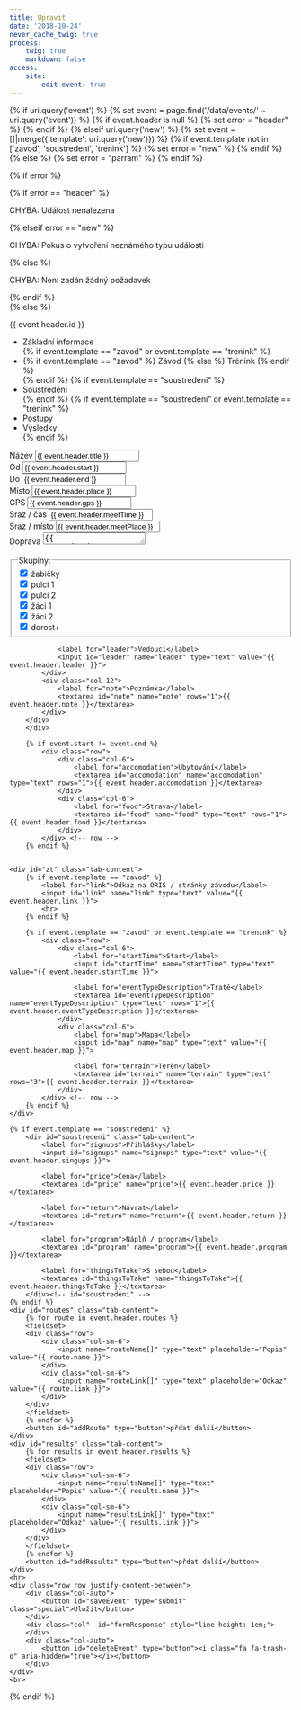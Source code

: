 ```yaml
---
title: Upravit
date: '2018-10-24'
never_cache_twig: true
process:
    twig: true
    markdown: false
access:
    site:
        edit-event: true
---
```


{% if uri.query('event') %}
    {% set event = page.find('/data/events/' ~ uri.query('event')) %}
    {% if event.header is null %} {% set error = "header" %} {% endif %}
{% elseif uri.query('new') %}
    {% set event = []|merge({'template': uri.query('new')})  %}
    {% if event.template not in ['zavod', 'soustredeni', 'trenink'] %} {% set error = "new" %} {% endif %}
{% else %}
    {% set error = "parram" %}
{% endif %}

{% if error %}
    <div class="notices red">
        {% if error == "header" %} 
        <p> CHYBA: Událost nenalezena </p>
        {% elseif error == "new" %}
        <p> CHYBA: Pokus o vytvoření neznámého typu události</p>
        {% else %}
        <p> CHYBA: Není zadán žádný požadavek</p>
        {% endif %}
    </div>
{% else %}

<form id="editEvent" method="post" action="">
        <input name="POST_type" type="hidden" value="editEvent">
        <input name="id" type="hidden" value="{{ event.header.id }}">
        <input name="template" id="template" type="hidden" value="{{ event.template }}">
        {{ event.header.id }}
        <ul class="tabs">
            <li data-tab="info" class="tab-link current">Základní informace</li>
            {% if event.template == "zavod" or event.template == "trenink" %} 
                <li data-tab="zt" class="tab-link">
                    {% if event.template == "zavod" %}
                        Závod
                    {% else %}
                        Trénink
                    {% endif %}
                </li> 
            {% endif %}
            {% if event.template == "soustredeni" %}
                <li data-tab="soustredeni" class="tab-link">Soustředění</li> 
            {% endif %}
            {% if event.template == "soustredeni" or event.template == "trenink" %}
                <li data-tab="routes" class="tab-link">Postupy</li>
                <li data-tab="results" class="tab-link">Výsledky</li>
            {% endif %}
        </ul>
        <div id="info" class="tab-content current">
            <div class="row">
            <div class="col-6">
                <div class="row">
                    <div class="col-12">
                        <label for="name">Název</label>
                        <input id="name" name="title" type="text" value="{{ event.header.title }}" required>
                    </div>
                    <div class="col-6">
                        <label for="date1">Od</label>
                        <input id="date1" name="start" type="text" value="{{ event.header.start }}" pattern="(?:19|20)[0-9]{2}-(?:(?:0[1-9]|1[0-2])-(?:0[1-9]|1[0-9]|2[0-9])|(?:(?!02)(?:0[1-9]|1[0-2])-(?:30))|(?:(?:0[13578]|1[02])-31))" required title="yyyy-mm-dd">
                    </div>
                    <div class="col-6">
                        <label for="date2">Do</label>
                        <input id="date2" name="end" type="text" value="{{ event.header.end }}" pattern="(?:19|20)[0-9]{2}-(?:(?:0[1-9]|1[0-2])-(?:0[1-9]|1[0-9]|2[0-9])|(?:(?!02)(?:0[1-9]|1[0-2])-(?:30))|(?:(?:0[13578]|1[02])-31))" title="yyyy-mm-dd">
                    </div>
                    <div class="col-6">
                        <label for="place">Místo</label>
                        <input id="place" name="place" type="text" value="{{ event.header.place }}">
                    </div>
                    <div class="col-6">
                        <label for="GPS">GPS</label>
                        <input id="GPS" name="GPS" type="text" value="{{ event.header.gps }}">
                    </div>
                    <div class="col-6">
                        <label for="meetTime">Sraz / čas</label>
                        <input id="meetTime" name="meetTime" type="text" value="{{ event.header.meetTime }}">
                    </div>
                    <div class="col-6">
                        <label for="meetPlace">Sraz / místo</label>
                        <input name="meetPlace" type="text" value="{{ event.header.meetPlace }}">
                    </div>
                    <div class="col-12">
                        <label for="transport">Doprava</label>
                        <textarea id="transport" name="transport" type="text" rows="1">{{ event.header.transport }}</textarea>
                    </div>
                </div>
            </div>
            <div class="col-6">
                <br>
                <fieldset>
                    <legend>Skupiny:</legend>
                    <input name="zabicky" type="hidden" value="0">
                    <input id="zabicky" type="checkbox" name="zabicky" value="1" {% if "zabicky" in event.header.taxonomy.skupina %} checked {% endif %}>
                        <label for="zabicky"> žabičky </label> <br>
                    <input name="pulci1" type="hidden" value="0">
                    <input id="pulci1" type="checkbox" name="pulci1" value="1" {% if "pulci1" in event.header.taxonomy.skupina %} checked {% endif %}>
                        <label for="pulci1"> pulci 1 </label> <br>
                    <input name="pulci2" type="hidden" value="0">
                    <input id="pulci2" type="checkbox" name="pulci2" value="1" {% if "pulci2" in event.header.taxonomy.skupina %} checked {% endif %}>
                        <label for="pulci2"> pulci 2 </label> <br>
                    <input name="zaci1" type="hidden" value="0">
                    <input id="zaci1" type="checkbox" name="zaci1" value="1" {% if "zaci1" in event.header.taxonomy.skupina %} checked {% endif %}>
                        <label for="zaci1"> žáci 1 </label> <br>
                    <input name="zaci2" type="hidden" value="0">
                    <input id="zaci2" type="checkbox" name="zaci2" value="1" {% if "zaci2" in event.header.taxonomy.skupina %} checked {% endif %}>
                        <label for="zaci2"> žáci 2 </label> <br>
                    <input name="dorost" type="hidden" value="0">
                    <input id="dorost" type="checkbox" name="dorost" value="1" {% if "dorost" in event.header.taxonomy.skupina %} checked {% endif %}>
                        <label for="dorost"> dorost+ </label>
                </fieldset>

                <label for="leader">Vedoucí</label>
                <input id="leader" name="leader" type="text" value="{{ event.header.leader }}">
            </div> 
            <div class="col-12">
                <label for="note">Poznámka</label>
                <textarea id="note" name="note" rows="1">{{ event.header.note }}</textarea>
            </div>
        </div>
        </div>
   
        {% if event.start != event.end %}
            <div class="row">
                <div class="col-6">
                    <label for="accomodation">Ubytování</label>
                    <textarea id="accomodation" name="accomodation" type="text" rows="1">{{ event.header.accomodation }}</textarea>
                </div>
                <div class="col-6">
                    <label for="food">Strava</label>
                    <textarea id="food" name="food" type="text" rows="1">{{ event.header.food }}</textarea>
                </div> 
            </div> <!-- row -->
        {% endif %}


    <div id="zt" class="tab-content">
        {% if event.template == "zavod" %}
            <label for="link">Odkaz na ORIS / stránky závodu</label>
            <input id="link" name="link" type="text" value="{{ event.header.link }}">
            <hr>
        {% endif %}
    
        {% if event.template == "zavod" or event.template == "trenink" %}
            <div class="row">
                <div class="col-6">
                    <label for="startTime">Start</label>
                    <input id="startTime" name="startTime" type="text" value="{{ event.header.startTime }}">
                
                    <label for="eventTypeDescription">Tratě</label>
                    <textarea id="eventTypeDescription" name="eventTypeDescription" type="text" rows="1">{{ event.header.eventTypeDescription }}</textarea>
                </div>
                <div class="col-6">
                    <label for="map">Mapa</label>
                    <input id="map" name="map" type="text" value="{{ event.header.map }}">
                
                    <label for="terrain">Terén</label>
                    <textarea id="terrain" name="terrain" type="text" rows="3">{{ event.header.terrain }}</textarea>
                </div>
            </div> <!-- row -->
        {% endif %}
    </div>

    {% if event.template == "soustredeni" %}
        <div id="soustredeni" class="tab-content">
            <label for="signups">Přihlášky</label>
            <input id="signups" name="signups" type="text" value="{{ event.header.singups }}">
            
            <label for="price">Cena</label>
            <textarea id="price" name="price">{{ event.header.price }}</textarea>
        
            <label for="return">Návrat</label>
            <textarea id="return" name="return">{{ event.header.return }}</textarea>
        
            <label for="program">Náplň / program</label>
            <textarea id="program" name="program">{{ event.header.program }}</textarea>
        
            <label for="thingsToTake">S sebou</label>
            <textarea id="thingsToTake" name="thingsToTake">{{ event.header.thingsToTake }}</textarea>
        </div><!-- id="soustredeni" -->
    {% endif %}
    <div id="routes" class="tab-content">
        {% for route in event.header.routes %}
        <fieldset>
        <div class="row"> 
            <div class="col-sm-6">
                <input name="routeName[]" type="text" placeholder="Popis" value="{{ route.name }}">
            </div>
            <div class="col-sm-6">
                <input name="routeLink[]" type="text" placeholder="Odkaz" value="{{ route.link }}">
            </div>
        </div>
        </fieldset>
        {% endfor %}
        <button id="addRoute" type="button">přdat další</button>
    </div>
    <div id="results" class="tab-content">
        {% for results in event.header.results %}
        <fieldset>
        <div class="row"> 
            <div class="col-sm-6">
                <input name="resultsName[]" type="text" placeholder="Popis" value="{{ results.name }}">
            </div>
            <div class="col-sm-6">
                <input name="resultsLink[]" type="text" placeholder="Odkaz" value="{{ results.link }}">
            </div>
        </div>
        </fieldset>
        {% endfor %}
        <button id="addResults" type="button">přdat další</button>
    </div>        
    <hr>
    <div class="row row justify-content-between">
        <div class="col-auto">
            <button id="saveEvent" type="submit" class="special">Uložit</button>
        </div>
        <div class="col"  id="formResponse" style="line-height: 1em;">
        </div>
        <div class="col-auto">
            <button id="deleteEvent" type="button"><i class="fa fa-trash-o" aria-hidden="true"></i></button> 
        </div>
    </div>
    <br>
    
</form>

<style>
.CodeMirror, .CodeMirror-scroll {
	min-height: 100px;
}
</style>

<script>
window.addEventListener('DOMContentLoaded', function () {
    var simplemde = new SimpleMDE({ 
        element: document.getElementById("note"), //misto textarea nacte markdown editor
        spellChecker: false,
        status: false,
        hideIcons: ["side-by-side", "fullscreen"],
    });

    /**** prevent submit on enter ***/
        $(document).on("keypress", "input", function (e) {
            var code = e.keyCode || e.which;
            if (code == 13) {
                e.preventDefault();
                return false;
            }
        });

    /**** autoresize textareas ***/
        $.fn.extend({
            autoresize: function () {
            $(this).on("change keyup keydown paste cut", function () {
            $(this).height(0).height(this.scrollHeight);
            }).change();
            }
        });
        $("textarea").autoresize();
        // trigger resize on load
        $("textarea").each(function(){
            $(this).height( this.scrollHeight);
        });

    /*** delete <br> tags from textareas ***/ 
        String.prototype.replaceAll = function (find, replace) {
            var result = this;
            do {
                var split = result.split(find);
                result = split.join(replace);
            } while (split.length > 1);
            return result;
        };
        var newline = String.fromCharCode(13, 10);
        $("textarea").each(function() {
            this.value = this.value.replaceAll('<br>', '');
        });

    /*** tabs ***/
    $('ul.tabs li').click(function(){
            var tab_id = $(this).attr('data-tab');

            $('ul.tabs li').removeClass('current');
            $('.tab-content').removeClass('current');

            $(this).addClass('current');
            $("#"+tab_id).addClass('current');
            //resize textarea
            $("textarea").each(function(){
            $(this).height( this.scrollHeight);
        });
        })

    /*** addRoute ***/
    $("#addRoute").click(function(){
        $(this).before('<fieldset><div class="row">' + 
                        '<div class="col-sm-6">' +
                        '    <input name="routeName[]" type="text" placeholder="Popis">' +
                        '</div>' +
                        '<div class="col-sm-6">' +
                        '    <input name="routeLink[]" type="text" placeholder="Odkaz">' +
                        '</div>' +
                       '</div></fieldset>');
    })
    /*** addResults ***/
    $("#addResults").click(function(){
        $(this).before('<fieldset><div class="row">' + 
                        '<div class="col-sm-6">' +
                        '    <input name="resultsName[]" type="text" placeholder="Popis">' +
                        '</div>' +
                        '<div class="col-sm-6">' +
                        '    <input name="resultsLink[]" type="text" placeholder="Odkaz">' +
                        '</div>' +
                       '</div></fieldset>');
    })
        
    /* submit */
    var save_btn = document.getElementById("saveEvent"),
        delete_btn = document.getElementById("deleteEvent"),
        form = document.getElementById("editEvent"),
        date1 = document.getElementById("date1"),
        date2 = document.getElementById("date2"),
        id = document.querySelector("[name='id']"),
        formResponse = document.getElementById("formResponse");

    save_btn.onclick = function(e){
        e.preventDefault();
        //check if form is valid
        if(form.checkValidity()){

            var formData = new FormData(form);
            formData.append('note', simplemde.value() );
            $.ajax({
                url: "/php/editevent",
                type: "POST",
                data: formData,
                processData: false,
                contentType: false,
                success: function (response){   
                    formResponse.innerHTML = "<br>Úspěšně uloženo.";
                    formResponse.style.color = "green";
                    setTimeout(function(){ 
                        formResponse.innerHTML = ""; 
                    }, 3000);
                    if (id.value == "") {
                        var json = $.parseJSON(response);
                        if (json.id) {
                            $("[name='id']").val(json.id);
                        }
                    }
                    
                    //window.location.replace(location.href);
                },
                error: function (xhr, desc, err){

                    if(xhr.responseText){
                        formResponse.innerHTML = xhr.responseText;
                    }
                    else{
                        formResponse.innerHTML = "<br>Chyba, zkontrolujte console log";
                    }
                    formResponse.style.color = "red";
                    console.log(err);
                    console.log(desc);
                    console.log(xhr);
                }
            });

        }
        else{
            form.reportValidity();
            if($("#name").val().trim() == ""){
                formResponse.innerHTML ='<br>Musí být vyplněn název události';
                formResponse.style.color = "red";
            }
            else if(!date1.checkValidity() || !date2.checkValidity()){
                formResponse.innerHTML ='<br>Datum musí být ve formátu "yyyy-mm-dd"';
                formResponse.style.color = "red";
            }
        }
    }
    delete_btn.onclick = function(e){
        e.preventDefault();
        if (confirm("Smazat událost?") == true) {
            var formData = new FormData(form);
            formData.append('delete', true );
            $.ajax({
                url: "/php/editevent",
                type: "POST",
                data: formData,
                processData: false,
                contentType: false,
                success: function (){   
                    formResponse.innerHTML = "<br>Událost byla smazána, pokud jste si to rozmysleli, klikněte na tlačítko uložit";
                    formResponse.style.color = "red";
                    //window.location.replace(location.href);
                },
                error: function (xhr, desc, err){

                    if(xhr.responseText){
                        formResponse.innerHTML = xhr.responseText;
                    }
                    else{
                        formResponse.innerHTML = "<br>Chyba, zkontrolujte console log";
                    }
                    formResponse.style.color = "red";
                    console.log(err);
                    console.log(desc);
                    console.log(xhr);
                }
            });
        }
    }
        
    })
    </script>
{% endif %}
    